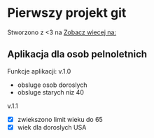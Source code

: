 # Pierwszy projekt git

Stworzono z <3 na [Zobacz wiecej na:](http://www.wsb.pl)

## Aplikacja dla osob pelnoletnich

Funkcje aplikacji:
v.1.0
- obsluge osob doroslych
- obsluge starych niz 40


v.1.1
- [x] zwiekszono limit wieku do 65
- [x] wiek dla doroslych USA
